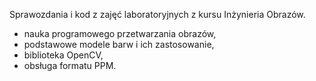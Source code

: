 Sprawozdania i kod z zajęć laboratoryjnych z kursu Inżynieria Obrazów.
- nauka programowego przetwarzania obrazów,
- podstawowe modele barw i ich zastosowanie,
- biblioteka OpenCV,
- obsługa formatu PPM.
